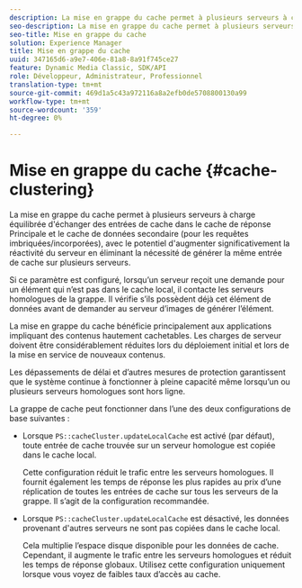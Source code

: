 ```yaml
---
description: La mise en grappe du cache permet à plusieurs serveurs à charge équilibrée d'échanger des entrées de cache dans le cache de réponse Principale et le cache de données secondaire (pour les requêtes imbriquées/incorporées), avec le potentiel d'augmenter significativement la réactivité du serveur en éliminant la nécessité de générer la même entrée de cache sur plusieurs serveurs.
seo-description: La mise en grappe du cache permet à plusieurs serveurs à charge équilibrée d'échanger des entrées de cache dans le cache de réponse Principale et le cache de données secondaire (pour les requêtes imbriquées/incorporées), avec le potentiel d'augmenter significativement la réactivité du serveur en éliminant la nécessité de générer la même entrée de cache sur plusieurs serveurs.
seo-title: Mise en grappe du cache
solution: Experience Manager
title: Mise en grappe du cache
uuid: 347165d6-a9e7-406e-81a8-8a91f745ce27
feature: Dynamic Media Classic, SDK/API
role: Développeur, Administrateur, Professionnel
translation-type: tm+mt
source-git-commit: 469d1a5c43a972116a8a2efb0de5708800130a99
workflow-type: tm+mt
source-wordcount: '359'
ht-degree: 0%

---
```



# Mise en grappe du cache {#cache-clustering}

La mise en grappe du cache permet à plusieurs serveurs à charge équilibrée d&#39;échanger des entrées de cache dans le cache de réponse Principale et le cache de données secondaire (pour les requêtes imbriquées/incorporées), avec le potentiel d&#39;augmenter significativement la réactivité du serveur en éliminant la nécessité de générer la même entrée de cache sur plusieurs serveurs.

Si ce paramètre est configuré, lorsqu’un serveur reçoit une demande pour un élément qui n’est pas dans le cache local, il contacte les serveurs homologues de la grappe. Il vérifie s’ils possèdent déjà cet élément de données avant de demander au serveur d’images de générer l’élément.

La mise en grappe du cache bénéficie principalement aux applications impliquant des contenus hautement cachetables. Les charges de serveur doivent être considérablement réduites lors du déploiement initial et lors de la mise en service de nouveaux contenus.

Les dépassements de délai et d’autres mesures de protection garantissent que le système continue à fonctionner à pleine capacité même lorsqu’un ou plusieurs serveurs homologues sont hors ligne.

La grappe de cache peut fonctionner dans l’une des deux configurations de base suivantes :

* Lorsque `PS::cacheCluster.updateLocalCache` est activé (par défaut), toute entrée de cache trouvée sur un serveur homologue est copiée dans le cache local.

   Cette configuration réduit le trafic entre les serveurs homologues. Il fournit également les temps de réponse les plus rapides au prix d’une réplication de toutes les entrées de cache sur tous les serveurs de la grappe. Il s’agit de la configuration recommandée.

* Lorsque `PS::cacheCluster.updateLocalCache` est désactivé, les données provenant d&#39;autres serveurs ne sont pas copiées dans le cache local.

   Cela multiplie l’espace disque disponible pour les données de cache. Cependant, il augmente le trafic entre les serveurs homologues et réduit les temps de réponse globaux. Utilisez cette configuration uniquement lorsque vous voyez de faibles taux d’accès au cache.

